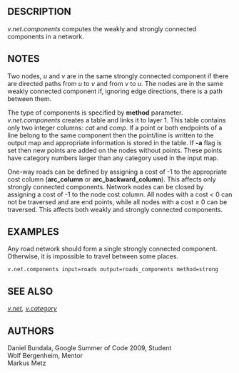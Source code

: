 ## DESCRIPTION

*v.net.components* computes the weakly and strongly connected components
in a network.

## NOTES

Two nodes, *u* and *v* are in the same strongly connected component if
there are directed paths from *u* to *v* and from *v* to *u*. The nodes
are in the same weakly connected component if, ignoring edge directions,
there is a path between them.

The type of components is specified by **method** parameter.
*v.net.components* creates a table and links it to layer 1. This table
contains only two integer columns: *cat* and *comp*. If a point or both
endpoints of a line belong to the same component then the point/line is
written to the output map and appropriate information is stored in the
table. If **-a** flag is set then new points are added on the nodes
without points. These points have category numbers larger than any
category used in the input map.

One-way roads can be defined by assigning a cost of -1 to the
appropriate cost column (**arc_column** or **arc_backward_column**).
This affects only strongly connected components. Network nodes can be
closed by assigning a cost of -1 to the node cost column. All nodes with
a cost \< 0 can not be traversed and are end points, while all nodes
with a cost ≥ 0 can be traversed. This affects both weakly and strongly
connected components.

## EXAMPLES

Any road network should form a single strongly connected component.
Otherwise, it is impossible to travel between some places.

```shell
v.net.components input=roads output=roads_components method=strong
```

## SEE ALSO

*[v.net](v.net.md), [v.category](v.category.md)*

## AUTHORS

Daniel Bundala, Google Summer of Code 2009, Student  
Wolf Bergenheim, Mentor  
Markus Metz

